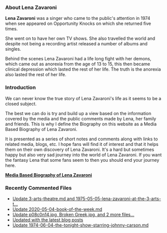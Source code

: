 ### About Lena Zavaroni

<p><strong>Lena Zavaroni</strong> was a singer who came to the public's attention in 1974 when see appeared on Opportunity Knocks on which she returned five times.</p>

<p>She went on to have her own TV shows. She also travelled the world and despite not being a recording artist released a number of albums and singles.</p>

<p>Behind the scenes Lena Zavaroni had a life long fight with her demons, which came out as anorexia from the age of 13 to 15, this then became clinical depression which lasted the rest of her life. The truth is the anorexia also lasted the rest of her life.</p>

### Introduction

<p>We can never know the true story of Lena Zavaroni's life as it seems to be a closed subject.</p>

<p>The best we can do is try and build up a view based on the information covered by the media and the public comments made by Lena, her family and friends. This is why I define the Biography on this website as a Media Based Biography of Lena Zavaroni.</p>

<p>It is presented as a series of short notes and comments along with links to related media, blogs, etc. I hope fans will find it of interest and that it helps them on their own discovery of Lena Zavaroni. It's a hard but sometimes happy but also very sad journey into the world of Lena Zavaroni. If you want the fantasy Lena that some fans seem to then you should end your journey here.</p>

<a href="https://fanzoflenazavaroni.github.io/1963-11-04-lena-zavaroni/"><strong>Media Based Biography of Lena Zavaroni</strong></a>

### Recently Commented Files

<!-- BLOG-POST-LIST:START -->
- [Update 3-arts-theatre.md and 1975-05-05-lena-zavaroni-at-the-3-arts-t…](https://github.com/FanzOfLenaZavaroni/fanzoflenazavaroni.github.io/commit/54947e7d2699b22de2289eff7af20c8f6348d899)
- [Update 2020-05-04-book-of-the-week.md](https://github.com/FanzOfLenaZavaroni/fanzoflenazavaroni.github.io/commit/0a586792d7f9d6c847cbd50cc29e618db5c6eeca)
- [Update p08c0n14.jpg, Broken Greek.jpg, and 2 more files...](https://github.com/FanzOfLenaZavaroni/fanzoflenazavaroni.github.io/commit/813eb5d1ecfe6f293b2c0e7d9df1688582230eea)
- [Updated with the latest blog posts](https://github.com/FanzOfLenaZavaroni/fanzoflenazavaroni.github.io/commit/405a1121137d38b24b417b6d7f04366c6700b0d4)
- [Update 1974-06-04-the-tonight-show-starring-johnny-carson.md](https://github.com/FanzOfLenaZavaroni/fanzoflenazavaroni.github.io/commit/ac4b22a5d68c5f94621e4c6ce86c9821870b7be9)
<!-- BLOG-POST-LIST:END -->
